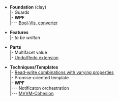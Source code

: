 + **Foundation** (clay)\
|- Guards\
|- **WPF**\
|--- [Bool-Vis. converter](readme+/bool2viz_improved.md)

+ **Features**\
|- _to be written_

+ **Parts**\
|- Multifacet value\
|- [Undo/Redo extension](readme+/undo-redo)

+ **Techniques/Templates**\
|- [Read-write combinations with varying properties](readme+/techniques/vary-props.md)\
|- Promise-oriented template\
|- **WPF**\
|--- Notificaton orchestration\
|--- [MVVM-Cohesion](readme+/techniques/mvvm_vmodel-cohesion.md)

